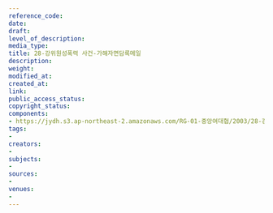 ```yaml
---
reference_code: 
date: 
draft: 
level_of_description: 
media_type: 
title: 28-강위원성폭력 사건-가해자면담록메일
description: 
weight: 
modified_at: 
created_at: 
link: 
public_access_status: 
copyright_status: 
components:
- https://jydh.s3.ap-northeast-2.amazonaws.com/RG-01-중앙여대협/2003/28-강위원성폭력+사건-가해자면담록메일.pdf
tags:
- 
creators:
- 
subjects:
- 
sources:
- 
venues:
- 
---
```

